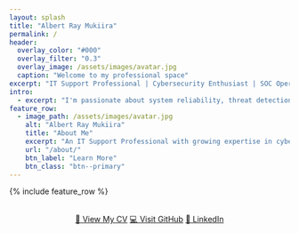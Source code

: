```yaml
---
layout: splash
title: "Albert Ray Mukiira"
permalink: /
header:
  overlay_color: "#000"
  overlay_filter: "0.3"
  overlay_image: /assets/images/avatar.jpg
  caption: "Welcome to my professional space"
excerpt: "IT Support Professional | Cybersecurity Enthusiast | SOC Operations"
intro:
  - excerpt: "I'm passionate about system reliability, threat detection, and helping businesses secure their digital infrastructure."
feature_row:
  - image_path: /assets/images/avatar.jpg
    alt: "Albert Ray Mukiira"
    title: "About Me"
    excerpt: "An IT Support Professional with growing expertise in cybersecurity and hands-on SOC experience. I thrive in fast-paced environments and am committed to continuous improvement."
    url: "/about/"
    btn_label: "Learn More"
    btn_class: "btn--primary"
---
```


{% include feature_row %}
<div style="text-align: center; margin-top: 2rem;">
  <a href="/assets/files/CV.pdf" class="btn btn--primary">📄 View My CV</a>
  <a href="https://github.com/ALBERT-CODE63" class="btn btn--success">💻 Visit GitHub</a>
  <a href="https://www.linkedin.com/in/albert-ray-mukiira" class="btn btn--info">🔗 LinkedIn</a>
</div>
